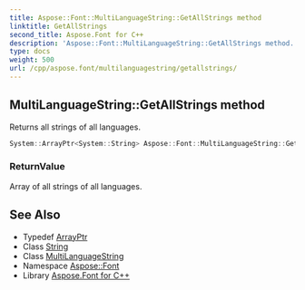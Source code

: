 ```yaml
---
title: Aspose::Font::MultiLanguageString::GetAllStrings method
linktitle: GetAllStrings
second_title: Aspose.Font for C++
description: 'Aspose::Font::MultiLanguageString::GetAllStrings method. Returns all strings of all languages in C++.'
type: docs
weight: 500
url: /cpp/aspose.font/multilanguagestring/getallstrings/
---
```

## MultiLanguageString::GetAllStrings method


Returns all strings of all languages.

```cpp
System::ArrayPtr<System::String> Aspose::Font::MultiLanguageString::GetAllStrings()
```


### ReturnValue

Array of all strings of all languages.

## See Also

* Typedef [ArrayPtr](../../../system/arrayptr/)
* Class [String](../../../system/string/)
* Class [MultiLanguageString](../)
* Namespace [Aspose::Font](../../)
* Library [Aspose.Font for C++](../../../)
